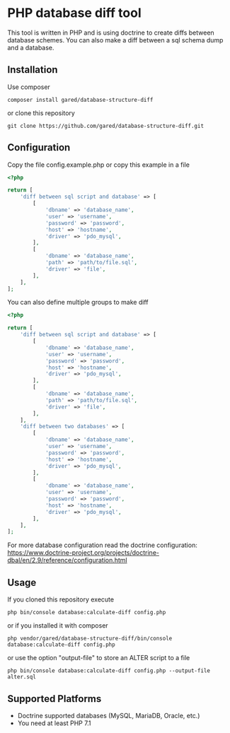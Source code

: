 # PHP database diff tool 

This tool is written in PHP and is using doctrine to create diffs between database schemes.
You can also make a diff between a sql schema dump and a database.

## Installation

Use composer
```shell script
composer install gared/database-structure-diff
```

or clone this repository

```shell script
git clone https://github.com/gared/database-structure-diff.git
```

## Configuration

Copy the file config.example.php or copy this example in a file
```php
<?php

return [
    'diff between sql script and database' => [
        [
            'dbname' => 'database_name',
            'user' => 'username',
            'password' => 'password',
            'host' => 'hostname',
            'driver' => 'pdo_mysql',
        ],
        [
            'dbname' => 'database_name',
            'path' => 'path/to/file.sql',
            'driver' => 'file',
        ],
    ],
];
```

You can also define multiple groups to make diff

```php
<?php

return [
    'diff between sql script and database' => [
        [
            'dbname' => 'database_name',
            'user' => 'username',
            'password' => 'password',
            'host' => 'hostname',
            'driver' => 'pdo_mysql',
        ],
        [
            'dbname' => 'database_name',
            'path' => 'path/to/file.sql',
            'driver' => 'file',
        ],
    ],
    'diff between two databases' => [
        [
            'dbname' => 'database_name',
            'user' => 'username',
            'password' => 'password',
            'host' => 'hostname',
            'driver' => 'pdo_mysql',
        ],
        [
            'dbname' => 'database_name',
            'user' => 'username',
            'password' => 'password',
            'host' => 'hostname',
            'driver' => 'pdo_mysql',
        ],
    ],
];
```

For more database configuration read the doctrine configuration:
https://www.doctrine-project.org/projects/doctrine-dbal/en/2.9/reference/configuration.html

## Usage 

If you cloned this repository execute

```shell script
php bin/console database:calculate-diff config.php
```

or if you installed it with composer

```shell script
php vendor/gared/database-structure-diff/bin/console database:calculate-diff config.php
```

or use the option "output-file" to store an ALTER script to a file

```shell script
php bin/console database:calculate-diff config.php --output-file alter.sql
```

## Supported Platforms

* Doctrine supported databases (MySQL, MariaDB, Oracle, etc.)
* You need at least PHP 7.1
